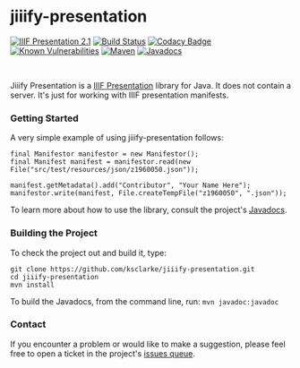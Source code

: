 # jiiify-presentation
[![IIIF Presentation 2.1](https://img.shields.io/badge/IIIF%20Presentation-2.1-brightgreen)](https://iiif.io/api/presentation/2.1/) [![Build Status](https://travis-ci.org/ksclarke/jiiify-presentation.svg)](https://travis-ci.org/ksclarke/jiiify-presentation) [![Codacy Badge](https://api.codacy.com/project/badge/Coverage/a1fb61b809944441bf65e02132383b6d)](https://www.codacy.com/app/ksclarke/jiiify-presentation?utm_source=github.com&utm_medium=referral&utm_content=ksclarke/jiiify-presentation&utm_campaign=Badge_Coverage) [![Known Vulnerabilities](https://snyk.io/test/github/ksclarke/jiiify-presentation/badge.svg)](https://snyk.io/test/github/ksclarke/jiiify-presentation) [![Maven](https://img.shields.io/maven-metadata/v/http/central.maven.org/maven2/info/freelibrary/jiiify-presentation/maven-metadata.xml.svg?colorB=brightgreen)](http://mvnrepository.com/artifact/info.freelibrary/jiiify-presentation) [![Javadocs](http://javadoc.io/badge/info.freelibrary/jiiify-presentation.svg)](http://projects.freelibrary.info/jiiify-presentation/javadocs.html)

<br/>

Jiiify Presentation is a [IIIF Presentation](http://iiif.io/api/presentation) library for Java. It does not contain a server. It's just for working with IIIF presentation manifests.

### Getting Started

A very simple example of using jiiify-presentation follows:

    final Manifestor manifestor = new Manifestor();
    final Manifest manifest = manifestor.read(new File("src/test/resources/json/z1960050.json"));

    manifest.getMetadata().add("Contributor", "Your Name Here");
    manifestor.write(manifest, File.createTempFile("z1960050", ".json"));

To learn more about how to use the library, consult the project's [Javadocs](http://projects.freelibrary.info/jiiify-presentation/javadocs.html).

### Building the Project

To check the project out and build it, type:

    git clone https://github.com/ksclarke/jiiify-presentation.git
    cd jiiify-presentation
    mvn install

To build the Javadocs, from the command line, run: `mvn javadoc:javadoc`

### Contact

If you encounter a problem or would like to make a suggestion, please feel free to open a ticket in the project's [issues queue](https://github.com/ksclarke/jiiify-presentation/issues "GitHub Issue Queue").
